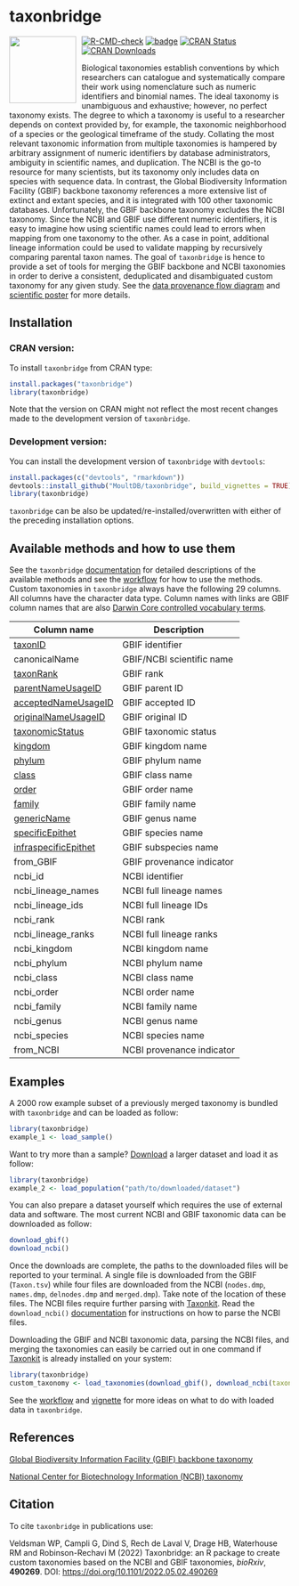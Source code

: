 
# taxonbridge
<img src="https://github.com/MoultDB/taxonbridge/blob/master/taxonbridge_logo.png" align="left" style="margin: 0px 10px 0px 0px;" alt="" width="120"></img>
<!-- badges: start -->
[![R-CMD-check](https://github.com/MoultDB/taxonbridge/actions/workflows/main.yml/badge.svg)](https://github.com/MoultDB/taxonbridge/actions/workflows/main.yml)
[![badge](https://img.shields.io/endpoint?url=https://gist.githubusercontent.com/Werner0/a32a60e64ce4c19b9b63d9025b26c9d5/raw/dev_version.json)](https://github.com/MoultDB/taxonbridge#development-version)
[![CRAN Status](https://www.r-pkg.org/badges/version/taxonbridge)](https://CRAN.R-project.org/package=taxonbridge)
[![CRAN Downloads](https://cranlogs.r-pkg.org/badges/grand-total/taxonbridge)](https://cran.r-project.org/package=taxonbridge)
<!-- badges: end -->

Biological taxonomies establish conventions by which researchers can catalogue and systematically compare their work using nomenclature such as numeric identifiers and binomial names. The ideal taxonomy is unambiguous and exhaustive; however, no perfect taxonomy exists. The degree to which a taxonomy is useful to a researcher depends on context provided by, for example, the taxonomic neighborhood of a species or the geological timeframe of the study. Collating the most relevant taxonomic information from multiple taxonomies is hampered by arbitrary assignment of numeric identifiers by database administrators, ambiguity in scientific names, and duplication. The NCBI is the go-to resource for many scientists, but its taxonomy only includes data on species with sequence data. In contrast, the Global Biodiversity Information Facility (GBIF) backbone taxonomy references a more extensive list of extinct and extant species, and it is integrated with 100 other taxonomic databases. Unfortunately, the GBIF backbone taxonomy excludes the NCBI taxonomy. Since the NCBI and GBIF use different numeric identifiers, it is easy to imagine how using scientific names could lead to errors when mapping from one taxonomy to the other. As a case in point, additional lineage information could be used to validate mapping by recursively comparing parental taxon names. The goal of `taxonbridge` is hence to provide a set of tools for merging the GBIF backbone and NCBI taxonomies in order to derive a consistent, deduplicated and disambiguated custom taxonomy for any given study. See the [data provenance flow diagram](https://github.com/MoultDB/taxonbridge/blob/master/taxonbridge_data_provenance.pdf) and [scientific poster](https://github.com/MoultDB/taxonbridge/blob/master/poster.pdf) for more details.

## Installation

### CRAN version:

To install `taxonbridge` from CRAN type:

``` r
install.packages("taxonbridge")
library(taxonbridge)
```

Note that the version on CRAN might not reflect the most recent changes made to the development version of `taxonbridge`.

### Development version:

You can install the development version of `taxonbridge` with `devtools`:

``` r
install.packages(c("devtools", "rmarkdown"))
devtools::install_github("MoultDB/taxonbridge", build_vignettes = TRUE)
library(taxonbridge)
```

`taxonbridge` can be also be updated/re-installed/overwritten with either of the preceding installation options. 

## Available methods and how to use them

See the `taxonbridge` [documentation](https://rdocumentation.org/packages/taxonbridge/) for detailed descriptions of the available methods and see the [workflow](https://github.com/MoultDB/taxonbridge/blob/master/taxonbridge_workflow.pdf) for how to use the methods. Custom taxonomies in `taxonbridge` always have the following 29 columns. All columns have the character data type. Column names with links are GBIF column names that are also [Darwin Core controlled vocabulary terms](https://dwc.tdwg.org).

Column name  		 	| Description
-----------------------	| -------------
[taxonID](https://dwc.tdwg.org/terms/)				 	| GBIF identifier
canonicalName		 	| GBIF/NCBI scientific name 
[taxonRank](https://dwc.tdwg.org/terms/)			 	| GBIF rank
[parentNameUsageID](https://dwc.tdwg.org/terms/)	 	| GBIF parent ID
[acceptedNameUsageID](https://dwc.tdwg.org/terms/)	 	| GBIF accepted ID
[originalNameUsageID](https://dwc.tdwg.org/terms/)	 	| GBIF original ID
[taxonomicStatus](https://dwc.tdwg.org/terms/)		 	| GBIF taxonomic status
[kingdom](https://dwc.tdwg.org/terms/)  			 	| GBIF kingdom name
[phylum](https://dwc.tdwg.org/terms/)  			 	| GBIF phylum name
[class](https://dwc.tdwg.org/terms/)  				 	| GBIF class name
[order](https://dwc.tdwg.org/terms/) 				 	| GBIF order name
[family](https://dwc.tdwg.org/terms/)  			 	| GBIF family name
[genericName](https://dwc.tdwg.org/terms/)  		 	| GBIF genus name
[specificEpithet](https://dwc.tdwg.org/terms/) 	    | GBIF species name
[infraspecificEpithet](https://dwc.tdwg.org/terms/)	| GBIF subspecies name	
from_GBIF 			 	| GBIF provenance indicator	
ncbi_id  				| NCBI identifier			
ncbi_lineage_names 		| NCBI full lineage names
ncbi_lineage_ids		| NCBI full lineage IDs
ncbi_rank  				| NCBI rank
ncbi_lineage_ranks		| NCBI full lineage ranks
ncbi_kingdom			| NCBI kingdom name
ncbi_phylum				| NCBI phylum name
ncbi_class				| NCBI class name
ncbi_order				| NCBI order name
ncbi_family				| NCBI family name
ncbi_genus				| NCBI genus name
ncbi_species			| NCBI species name
from_NCBI				| NCBI provenance indicator

## Examples

A 2000 row example subset of a previously merged taxonomy is bundled with `taxonbridge` and can be loaded as follow:

``` r
library(taxonbridge)
example_1 <- load_sample()
```

Want to try more than a sample? [Download](https://drive.google.com/file/d/1gpvm9QKdOcuGo_cIXPkAgGlB-qfKZZU6/view?usp=sharing) a larger dataset and load it as follow:

``` r
library(taxonbridge)
example_2 <- load_population("path/to/downloaded/dataset")
```
You can also prepare a dataset yourself which requires the use of external data and software. The most current NCBI and GBIF taxonomic data can be downloaded as follow:

``` r
download_gbif()
download_ncbi()
```

Once the downloads are complete, the paths to the downloaded files will be reported to your terminal. A single file is downloaded from the GBIF (`Taxon.tsv`) while four files are downloaded from the NCBI (`nodes.dmp`, `names.dmp`, `delnodes.dmp` and `merged.dmp`). Take note of the location of these files. The NCBI files require further parsing with [Taxonkit](https://bioinf.shenwei.me/taxonkit/download/). Read the `download_ncbi()` [documentation](https://rdocumentation.org/packages/taxonbridge/) for instructions on how to parse the NCBI files.

Downloading the GBIF and NCBI taxonomic data, parsing the NCBI files, and merging the taxonomies can easily be carried out in one command if [Taxonkit](https://bioinf.shenwei.me/taxonkit/download/) is already installed on your system: 
``` r
library(taxonbridge)
custom_taxonomy <- load_taxonomies(download_gbif(), download_ncbi(taxonkitpath = "/path/to/taxonkit"))
```

See the [workflow](https://github.com/MoultDB/taxonbridge/blob/master/taxonbridge_workflow.pdf) and [vignette](https://CRAN.R-project.org/package=taxonbridge) for more ideas on what to do with loaded data in `taxonbridge`.

## References

[Global Biodiversity Information Facility (GBIF) backbone taxonomy](https://hosted-datasets.gbif.org/datasets/backbone/current/)

[National Center for Biotechnology Information (NCBI) taxonomy](https://ftp.ncbi.nlm.nih.gov/pub/taxonomy/)

## Citation

To cite `taxonbridge` in publications use:

Veldsman WP, Campli G, Dind S, Rech de Laval V, Drage HB, Waterhouse RM and Robinson-Rechavi M (2022) Taxonbridge: an R package to create custom taxonomies based on the NCBI and GBIF taxonomies, <i>bioRxiv</i>, <b>490269</b>. DOI: https://doi.org/10.1101/2022.05.02.490269

